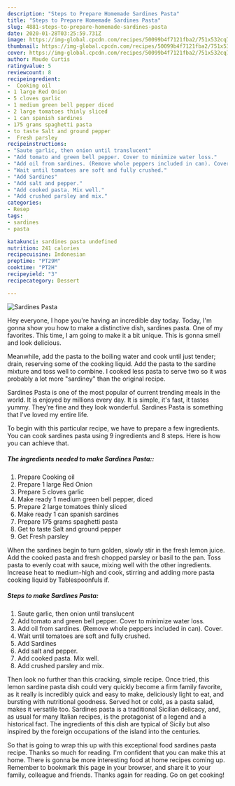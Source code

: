 ```yaml
---
description: "Steps to Prepare Homemade Sardines Pasta"
title: "Steps to Prepare Homemade Sardines Pasta"
slug: 4881-steps-to-prepare-homemade-sardines-pasta
date: 2020-01-28T03:25:59.731Z
image: https://img-global.cpcdn.com/recipes/50099b4f7121fba2/751x532cq70/sardines-pasta-recipe-main-photo.jpg
thumbnail: https://img-global.cpcdn.com/recipes/50099b4f7121fba2/751x532cq70/sardines-pasta-recipe-main-photo.jpg
cover: https://img-global.cpcdn.com/recipes/50099b4f7121fba2/751x532cq70/sardines-pasta-recipe-main-photo.jpg
author: Maude Curtis
ratingvalue: 5
reviewcount: 8
recipeingredient:
-  Cooking oil
- 1 large Red Onion
- 5 cloves garlic
- 1 medium green bell pepper diced
- 2 large tomatoes thinly sliced
- 1 can spanish sardines
- 175 grams spaghetti pasta
- to taste Salt and ground pepper
-  Fresh parsley
recipeinstructions:
- "Saute garlic, then onion until translucent"
- "Add tomato and green bell pepper. Cover to minimize water loss."
- "Add oil from sardines. (Remove whole peppers included in can). Cover."
- "Wait until tomatoes are soft and fully crushed."
- "Add Sardines"
- "Add salt and pepper."
- "Add cooked pasta. Mix well."
- "Add crushed parsley and mix."
categories:
- Resep
tags:
- sardines
- pasta

katakunci: sardines pasta undefined
nutrition: 241 calories
recipecuisine: Indonesian
preptime: "PT29M"
cooktime: "PT2H"
recipeyield: "3"
recipecategory: Dessert

---
```



![Sardines Pasta](https://img-global.cpcdn.com/recipes/50099b4f7121fba2/751x532cq70/sardines-pasta-recipe-main-photo.jpg)

Hey everyone, I hope you're having an incredible day today. Today, I'm gonna show you how to make a distinctive dish, sardines pasta. One of my favorites. This time, I am going to make it a bit unique. This is gonna smell and look delicious.

Meanwhile, add the pasta to the boiling water and cook until just tender; drain, reserving some of the cooking liquid. Add the pasta to the sardine mixture and toss well to combine. I cooked less pasta to serve two so it was probably a lot more &#34;sardiney&#34; than the original recipe.

Sardines Pasta is one of the most popular of current trending meals in the world. It is enjoyed by millions every day. It is simple, it's fast, it tastes yummy. They're fine and they look wonderful. Sardines Pasta is something that I've loved my entire life.


To begin with this particular recipe, we have to prepare a few ingredients. You can cook sardines pasta using 9 ingredients and 8 steps. Here is how you can achieve that.

##### The ingredients needed to make Sardines Pasta::

1. Prepare  Cooking oil
1. Prepare 1 large Red Onion
1. Prepare 5 cloves garlic
1. Make ready 1 medium green bell pepper, diced
1. Prepare 2 large tomatoes thinly sliced
1. Make ready 1 can spanish sardines
1. Prepare 175 grams spaghetti pasta
1. Get to taste Salt and ground pepper
1. Get  Fresh parsley


When the sardines begin to turn golden, slowly stir in the fresh lemon juice. Add the cooked pasta and fresh chopped parsley or basil to the pan. Toss pasta to evenly coat with sauce, mixing well with the other ingredients. Increase heat to medium-high and cook, stirring and adding more pasta cooking liquid by Tablespoonfuls if. 

##### Steps to make Sardines Pasta:

1. Saute garlic, then onion until translucent
1. Add tomato and green bell pepper. Cover to minimize water loss.
1. Add oil from sardines. (Remove whole peppers included in can). Cover.
1. Wait until tomatoes are soft and fully crushed.
1. Add Sardines
1. Add salt and pepper.
1. Add cooked pasta. Mix well.
1. Add crushed parsley and mix.


Then look no further than this cracking, simple recipe. Once tried, this lemon sardine pasta dish could very quickly become a firm family favorite, as it really is incredibly quick and easy to make, deliciously light to eat, and bursting with nutritional goodness. Served hot or cold, as a pasta salad, makes it versatile too. Sardines pasta is a traditional Sicilian delicacy, and, as usual for many Italian recipes, is the protagonist of a legend and a historical fact. The ingredients of this dish are typical of Sicily but also inspired by the foreign occupations of the island into the centuries. 

So that is going to wrap this up with this exceptional food sardines pasta recipe. Thanks so much for reading. I'm confident that you can make this at home. There is gonna be more interesting food at home recipes coming up. Remember to bookmark this page in your browser, and share it to your family, colleague and friends. Thanks again for reading. Go on get cooking!
